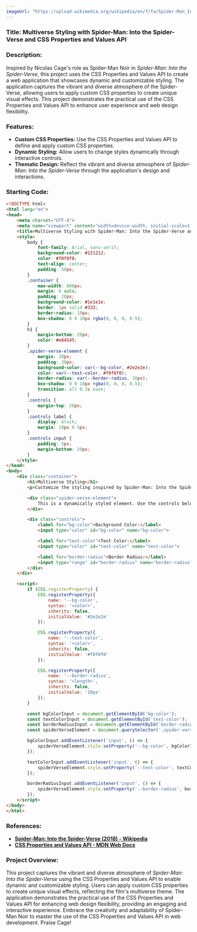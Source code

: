 ```yaml
---
imageUrl: "https://upload.wikimedia.org/wikipedia/en/f/fa/Spider-Man_Into_the_Spider-Verse_poster.png"
---
```

### **Title: Multiverse Styling with Spider-Man: Into the Spider-Verse and CSS Properties and Values API**

### **Description:**
Inspired by Nicolas Cage's role as Spider-Man Noir in *Spider-Man: Into the Spider-Verse*, this project uses the CSS Properties and Values API to create a web application that showcases dynamic and customizable styling. The application captures the vibrant and diverse atmosphere of the Spider-Verse, allowing users to apply custom CSS properties to create unique visual effects. This project demonstrates the practical use of the CSS Properties and Values API to enhance user experience and web design flexibility.

### **Features:**
- **Custom CSS Properties:** Use the CSS Properties and Values API to define and apply custom CSS properties.
- **Dynamic Styling:** Allow users to change styles dynamically through interactive controls.
- **Thematic Design:** Reflect the vibrant and diverse atmosphere of *Spider-Man: Into the Spider-Verse* through the application's design and interactions.

### **Starting Code:**

```html
<!DOCTYPE html>
<html lang="en">
<head>
    <meta charset="UTF-8">
    <meta name="viewport" content="width=device-width, initial-scale=1.0">
    <title>Multiverse Styling with Spider-Man: Into the Spider-Verse and CSS Properties and Values API</title>
    <style>
        body {
            font-family: Arial, sans-serif;
            background-color: #121212;
            color: #f0f0f0;
            text-align: center;
            padding: 50px;
        }
        .container {
            max-width: 800px;
            margin: 0 auto;
            padding: 20px;
            background-color: #1e1e1e;
            border: 1px solid #333;
            border-radius: 10px;
            box-shadow: 0 0 10px rgba(0, 0, 0, 0.5);
        }
        h1 {
            margin-bottom: 20px;
            color: #e84545;
        }
        .spider-verse-element {
            margin: 20px;
            padding: 20px;
            background-color: var(--bg-color, #2e2e2e);
            color: var(--text-color, #f0f0f0);
            border-radius: var(--border-radius, 10px);
            box-shadow: 0 0 10px rgba(0, 0, 0, 0.5);
            transition: all 0.3s ease;
        }
        .controls {
            margin-top: 20px;
        }
        .controls label {
            display: block;
            margin: 10px 0 5px;
        }
        .controls input {
            padding: 5px;
            margin-bottom: 20px;
        }
    </style>
</head>
<body>
    <div class="container">
        <h1>Multiverse Styling</h1>
        <p>Customize the styling inspired by Spider-Man: Into the Spider-Verse.</p>

        <div class="spider-verse-element">
            This is a dynamically styled element. Use the controls below to change my style.
        </div>

        <div class="controls">
            <label for="bg-color">Background Color:</label>
            <input type="color" id="bg-color" name="bg-color">

            <label for="text-color">Text Color:</label>
            <input type="color" id="text-color" name="text-color">

            <label for="border-radius">Border Radius:</label>
            <input type="range" id="border-radius" name="border-radius" min="0" max="50">
        </div>
    </div>

    <script>
        if (CSS.registerProperty) {
            CSS.registerProperty({
                name: '--bg-color',
                syntax: '<color>',
                inherits: false,
                initialValue: '#2e2e2e'
            });

            CSS.registerProperty({
                name: '--text-color',
                syntax: '<color>',
                inherits: false,
                initialValue: '#f0f0f0'
            });

            CSS.registerProperty({
                name: '--border-radius',
                syntax: '<length>',
                inherits: false,
                initialValue: '10px'
            });
        }

        const bgColorInput = document.getElementById('bg-color');
        const textColorInput = document.getElementById('text-color');
        const borderRadiusInput = document.getElementById('border-radius');
        const spiderVerseElement = document.querySelector('.spider-verse-element');

        bgColorInput.addEventListener('input', () => {
            spiderVerseElement.style.setProperty('--bg-color', bgColorInput.value);
        });

        textColorInput.addEventListener('input', () => {
            spiderVerseElement.style.setProperty('--text-color', textColorInput.value);
        });

        borderRadiusInput.addEventListener('input', () => {
            spiderVerseElement.style.setProperty('--border-radius', borderRadiusInput.value + 'px');
        });
    </script>
</body>
</html>
```

### **References:**
- **[Spider-Man: Into the Spider-Verse (2018) - Wikipedia](https://en.wikipedia.org/wiki/Spider-Man:_Into_the_Spider-Verse)**
- **[CSS Properties and Values API - MDN Web Docs](https://developer.mozilla.org/en-US/docs/Web/API/CSS_Properties_and_Values_API)**

### **Project Overview:**
This project captures the vibrant and diverse atmosphere of *Spider-Man: Into the Spider-Verse* using the CSS Properties and Values API to enable dynamic and customizable styling. Users can apply custom CSS properties to create unique visual effects, reflecting the film's multiverse theme. The application demonstrates the practical use of the CSS Properties and Values API for enhancing web design flexibility, providing an engaging and interactive experience. Embrace the creativity and adaptability of Spider-Man Noir to master the use of the CSS Properties and Values API in web development. Praise Cage!